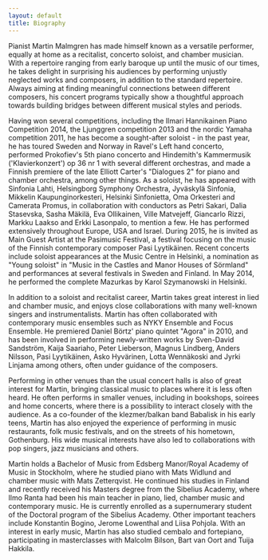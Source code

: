 ```yaml
---
layout: default
title: Biography
---
```


Pianist Martin Malmgren has made himself known as a versatile performer, equally at home as a recitalist, concerto soloist, and chamber musician. With a repertoire ranging from early baroque up until the music of our times, he takes delight in surprising his audiences by performing unjustly neglected works and composers, in addition to the standard repertoire. Always aiming at finding meaningful connections between different composers, his concert programs typically show a thoughtful approach towards building bridges between different musical styles and periods. 

  
  

Having won several competitions, including the Ilmari Hannikainen Piano Competition 2014, the Ljunggren competition 2013 and the nordic Yamaha competition 2011, he has become a sought-after soloist - in the past year, he has toured Sweden and Norway in Ravel's Left hand concerto, performed Prokofiev's 5th piano concerto and Hindemith's Kammermusik ('Klavierkonzert') op 36 nr 1 with several different orchestras, and made a Finnish premiere of the late Elliott Carter's "Dialogues 2" for piano and chamber orchestra, among other things. As a soloist, he has appeared with Sinfonia Lahti, Helsingborg Symphony Orchestra, Jyväskylä Sinfonia, Mikkelin Kaupunginorkesteri, Helsinki Sinfonietta, Oma Orkesteri and Camerata Promus, in collaboration with conductors as Petri Sakari, Dalia Stasevska, Sasha Mäkilä, Eva Ollikainen, Ville Matvejeff, Giancarlo Rizzi, Markku Laakso and Erkki Lasonpalo, to mention a few. He has performed extensively throughout Europe, USA and Israel. During 2015, he is invited as Main Guest Artist at the Pasimusic Festival, a festival focusing on the music of the Finnish contemporary composer Pasi Lyytikäinen. Recent concerts include soloist appearances at the Music Centre in Helsinki, a nomination as "Young soloist" in "Music in the Castles and Manor Houses of Sörmland" and performances at several festivals in Sweden and Finland. In May 2014, he performed the complete Mazurkas by Karol Szymanowski in Helsinki.

  
  

In addition to a soloist and recitalist career, Martin takes great interest in lied and chamber music, and enjoys close collaborations with many well-known singers and instrumentalists. Martin has often collaborated with contemporary music ensembles such as NYKY Ensemble and Focus Ensemble. He premiered Daniel Börtz' piano quintet "Agora" in 2010, and has been involved in performing newly-written works by Sven-David Sandström, Kaija Saariaho, Peter Lieberson, Magnus Lindberg, Anders Nilsson, Pasi Lyytikäinen,  Asko Hyvärinen, Lotta Wennäkoski and Jyrki Linjama among others, often under guidance of the composers.
  

  

Performing in other venues than the usual concert halls is also of great interest for Martin, bringing classical music to places where it is less often heard. He often performs in smaller venues, including in bookshops, soirees and home concerts, where there is a possibility to interact closely with the audience. As a co-founder of the klezmer/balkan band Babalisk in his early teens, Martin has also enjoyed the experience of performing in music restaurants, folk music festivals, and on the streets of his hometown, Gothenburg. His wide musical interests have also led to collaborations with pop singers, jazz musicians and others.


  
  
Martin holds a Bachelor of Music from Edsberg Manor/Royal Academy of Music in Stockholm, where he studied piano with Mats Widlund and chamber music with Mats Zetterqvist. He continued his studies in Finland and recently received his Masters degree from the Sibelius Academy, where Ilmo Ranta had been his main teacher in piano, lied, chamber music and contemporary music. He is currently enrolled as a supernumerary student of the Doctoral program of the Sibelius Academy. Other important teachers include Konstantin Bogino, Jerome Lowenthal and Liisa Pohjola. With an interest in early music, Martin has also studied cembalo and fortepiano, participating in masterclasses with Malcolm Bilson, Bart van Oort and Tuija Hakkila.

